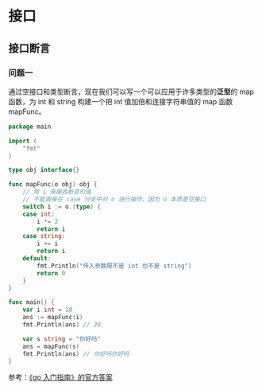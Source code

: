 # 接口

## 接口断言

### 问题一

通过空接口和类型断言，现在我们可以写一个可以应用于许多类型的**泛型**的 map 函数，为 int 和 string 构建一个把 int 值加倍和连接字符串值的 map 函数 mapFunc。

```go
package main

import (
	"fmt"
)

type obj interface{}

func mapFunc(o obj) obj {
	// 用 i 来接收断言的值
	// 不能直接在 case 分支中对 o 进行操作，因为 o 本质是空接口
	switch i := o.(type) {
	case int:
		i *= 2
		return i
	case string:
		i += i
		return i
	default:
		fmt.Println("传入参数既不是 int 也不是 string")
		return 0
	}
}

func main() {
	var i int = 10
	ans := mapFunc(i)
	fmt.Println(ans) // 20

	var s string = "你好吗"
	ans = mapFunc(s)
	fmt.Println(ans) // 你好吗你好吗
}
```

参考：[《go 入门指南》的官方答案](https://github.com/unknwon/the-way-to-go_ZH_CN/blob/master/eBook/exercises/chapter_11/map_function_interface.go)